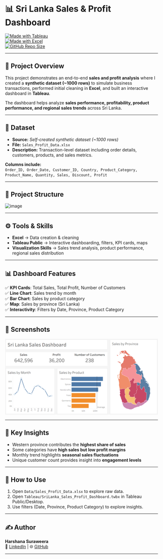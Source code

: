 # 📊 Sri Lanka Sales & Profit Dashboard  

[![Made with Tableau](https://img.shields.io/badge/Made%20with-Tableau-blue?logo=tableau)](https://public.tableau.com/)  
[![Made with Excel](https://img.shields.io/badge/Data%20Prep-Excel-green?logo=microsoft-excel)](https://www.microsoft.com/excel)  
[![GitHub Repo Size](https://img.shields.io/github/repo-size/yourusername/Sales_Profit_Dashboard_Project?color=orange)]()  

---

## 📌 Project Overview  
This project demonstrates an end-to-end **sales and profit analysis** where I created a **synthetic dataset (~1000 rows)** to simulate business transactions, performed initial cleaning in **Excel**, and built an interactive dashboard in **Tableau**.  

The dashboard helps analyze **sales performance, profitability, product performance, and regional sales trends** across Sri Lanka.  

---

## 📁 Dataset  
- **Source:** *Self-created synthetic dataset (~1000 rows)*  
- **File:** `Sales_Profit_Data.xlsx`  
- **Description:** Transaction-level dataset including order details, customers, products, and sales metrics.  

**Columns include:**  
`Order_ID, Order_Date, Customer_ID, Country, Product_Category, Product_Name, Quantity, Sales, Discount, Profit`  

---

## 📂 Project Structure  

<img width="917" height="477" alt="image" src="https://github.com/user-attachments/assets/9d81cc18-60bb-440d-9c8e-83e7919b73fc" />


---

## ⚙️ Tools & Skills  
- **Excel** → Data creation & cleaning  
- **Tableau Public** → Interactive dashboarding, filters, KPI cards, maps  
- **Visualization Skills** → Sales trend analysis, product performance, regional sales distribution  

---

## 📊 Dashboard Features  
✅ **KPI Cards**: Total Sales, Total Profit, Number of Customers  
✅ **Line Chart**: Sales trend by month  
✅ **Bar Chart**: Sales by product category  
✅ **Map**: Sales by province (Sri Lanka)  
✅ **Interactivity**: Filters by Date, Province, Product Category  

---

## 📸 Screenshots  

![Dashboard Preview](Screenshots/Dashboard_View.png)  

---

## 🔑 Key Insights  
- Western province contributes the **highest share of sales**  
- Some categories have **high sales but low profit margins**  
- Monthly trend highlights **seasonal sales fluctuations**  
- Unique customer count provides insight into **engagement levels**  

---

## 🚀 How to Use  
1. Open `Data/Sales_Profit_Data.xlsx` to explore raw data.  
2. Open `Tableau/SriLanka_Sales_Profit_Dashboard.twbx` in Tableau Public/Desktop.  
3. Use filters (Date, Province, Product Category) to explore insights.  

---

## ✍️ Author  
**Harshana Suraweera**  
🔗 [LinkedIn](#) | 🌐 [GitHub](#)  

---

